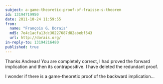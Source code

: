 ```yaml
---
subject: a-game-theoretic-proof-of-fraisse-s-theorem
id: 13194719950
date: 2011-10-24 11:59:55
from:
  name: "François G. Dorais"
  md5: 7e4c1acfa13dc30227687d82abebf543
  url: http://dorais.org/
in-reply-to: 13194216480
published: true
---
```

Thanks Andreas! You are completely correct, I had proved the forward implication and then its contrapositive. I have deleted the redundant proof. 

I wonder if there is a game-theoretic proof of the backward implication...
